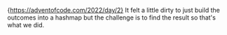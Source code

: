 {https://adventofcode.com/2022/day/2}
It felt a little dirty to just build the outcomes into a hashmap but the challenge is to find the result so that's what we did.
